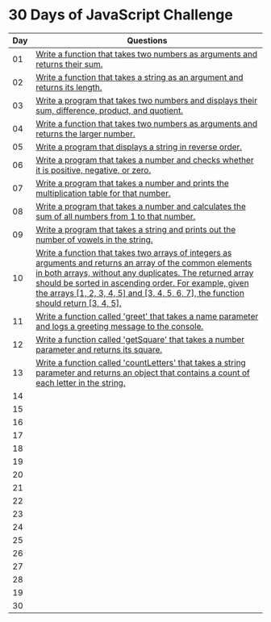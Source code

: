# 30 Days of JavaScript Challenge



| Day | Questions                                                  |
|------|---------------------------------------------------------|
| 01 |  [ Write a function that takes two numbers as arguments and returns their sum.](./30%20Days%20JavaScript%20Challenge/1-Day.js)|
| 02 |  [ Write a function that takes a string as an argument and returns its length.](./30%20Days%20JavaScript%20Challenge/2-Day.js)|
| 03 |  [ Write a program that takes two numbers and displays their sum, difference, product, and quotient. ](./30%20Days%20JavaScript%20Challenge/3-Day.js)|
| 04 |  [ Write a function that takes two numbers as arguments and returns the larger number. ](./30%20Days%20JavaScript%20Challenge/4-Day.js)|
| 05 |  [ Write a program that displays a string in reverse order. ](./30%20Days%20JavaScript%20Challenge/5-Day.js)|
| 06 |  [ Write a program that takes a number and checks whether it is positive, negative, or zero. ](./30%20Days%20JavaScript%20Challenge/6-Day.js)|
| 07 |  [ Write a program that takes a number and prints the multiplication table for that number. ](./30%20Days%20JavaScript%20Challenge/7-Day.js)|
| 08 |  [ Write a program that takes a number and calculates the sum of all numbers from 1 to that number. ](./30%20Days%20JavaScript%20Challenge/8-Day.js)|
| 09 |  [ Write a program that takes a string and prints out the number of vowels in the string. ](./30%20Days%20JavaScript%20Challenge/9-Day.js)|
| 10 |  [ Write a function that takes two arrays of integers as arguments and returns an array of the common elements in both arrays, without any duplicates. The returned array should be sorted in ascending order. For example, given the arrays [1, 2, 3, 4, 5] and [3, 4, 5, 6, 7], the function should return [3, 4, 5]. ](./30%20Days%20JavaScript%20Challenge/10-Day.js)|
| 11 |  [ Write a function called 'greet' that takes a name parameter and logs a greeting message to the console. ](./30%20Days%20JavaScript%20Challenge/11-Day.js)|
| 12 |  [ Write a function called 'getSquare' that takes a number parameter and returns its square. ](./30%20Days%20JavaScript%20Challenge/12-Day.js)| 
| 13 |  [ Write a function called 'countLetters' that takes a string parameter and returns an object that contains a count of each letter in the string.](./30%20Days%20JavaScript%20Challenge/13-Day.js)|
| 14 |  [  ]()|
| 15 |  [  ]()|
| 16 |  [  ]()|
| 17 |  [  ]()|
| 18 |  [  ]()|
| 19 |  [  ]()|
| 20 |  [  ]()|
| 21 |  [  ]()|
| 22 |  [  ]()|
| 23 |  [  ]()|
| 24 |  [  ]()|
| 25 |  [  ]()|
| 26 |  [  ]()|
| 27 |  [  ]()|
| 28 |  [  ]()|
| 19 |  [  ]()|
| 30 |  [  ]()|